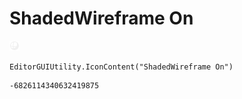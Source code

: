 # ShadedWireframe On
![](/img/ShadedWireframe%20On.png)

``` CSharp
EditorGUIUtility.IconContent("ShadedWireframe On")
```
```
-6826114340632419875
```
